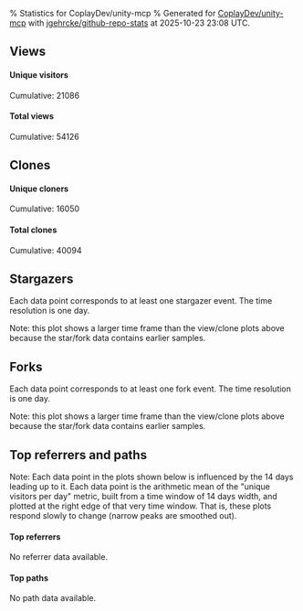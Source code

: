% Statistics for CoplayDev/unity-mcp
% Generated for [CoplayDev/unity-mcp](https://github.com/CoplayDev/unity-mcp) with [jgehrcke/github-repo-stats](https://github.com/jgehrcke/github-repo-stats) at 2025-10-23 23:08 UTC.


## Views

#### Unique visitors
<div id="chart_views_unique" class="full-width-chart"></div>

Cumulative: 21086

#### Total views
<div id="chart_views_total" class="full-width-chart"></div>

Cumulative: 54126

<div class="pagebreak-for-print"> </div>

## Clones

#### Unique cloners
<div id="chart_clones_unique" class="full-width-chart"></div>

Cumulative: 16050

#### Total clones
<div id="chart_clones_total" class="full-width-chart"></div>

Cumulative: 40094



<div class="pagebreak-for-print"> </div>



## Stargazers

Each data point corresponds to at least one stargazer event.
The time resolution is one day.

<div id="chart_stargazers" class="full-width-chart"></div>


Note: this plot shows a larger time frame than the view/clone plots above because the star/fork data contains earlier samples.



## Forks

Each data point corresponds to at least one fork event.
The time resolution is one day.

<div id="chart_forks" class="full-width-chart"></div>


Note: this plot shows a larger time frame than the view/clone plots above because the star/fork data contains earlier samples.



<div class="pagebreak-for-print"> </div>



## Top referrers and paths


Note: Each data point in the plots shown below is influenced by the 14 days
leading up to it. Each data point is the arithmetic mean of the "unique
visitors per day" metric, built from a time window of 14 days width, and
plotted at the right edge of that very time window. That is, these plots
respond slowly to change (narrow peaks are smoothed out).



#### Top referrers

No referrer data available.



#### Top paths

No path data available.

<script type="text/javascript">
    vegaEmbed('#chart_views_unique', {"$schema": "https://vega.github.io/schema/vega-lite/v4.17.0.json", "config": {"arc": {"fill": "#1b1e23"}, "area": {"fill": "#1b1e23"}, "axisBottom": {"domainColor": "#a9b4c4", "gridColor": "#a9b4c4", "labelColor": "#1b1e23", "labelFont": "relative-mono-11-pitch-pro, Menlo, monospace", "tickColor": "#a9b4c4", "titleColor": "#1b1e23", "titleFont": "relative-mono-11-pitch-pro, Menlo, monospace"}, "axisLeft": {"domainColor": "#a9b4c4", "gridColor": "#a9b4c4", "labelColor": "#1b1e23", "labelFont": "relative-mono-11-pitch-pro, Menlo, monospace", "tickColor": "#a9b4c4", "titleColor": "#1b1e23", "titleFont": "relative-mono-11-pitch-pro, Menlo, monospace"}, "axisX": {"grid": false}, "axisY": {"grid": false, "labelBound": true}, "background": "#FFFFFF", "group": {"fill": "#FFFFFF"}, "header": {"fontWeight": 400, "labelFont": "relative-mono-11-pitch-pro, Menlo, monospace", "titleFont": "relative-mono-11-pitch-pro, Menlo, monospace"}, "legend": {"labelFont": "relative-mono-11-pitch-pro, Menlo, monospace", "symbolSize": 200, "symbolType": "circle", "titleFont": "relative-mono-11-pitch-pro, Menlo, monospace"}, "line": {"color": "#1b1e23", "stroke": "#1b1e23"}, "path": {"stroke": "#1b1e23"}, "point": {"color": "#1b1e23", "cursor": "pointer", "filled": true, "size": 20}, "range": {"category": ["#85a2f7", "#ea9755", "#7eb36a", "#f07071", "#bc85d9", "#e587b6", "#a9b4c4", "#d4c05e", "#64b9c4"]}, "style": {"bar": {"fill": "#1b1e23"}, "text": {"font": "relative-mono-11-pitch-pro, Menlo, monospace", "fontWeight": 400}}, "symbol": {"shape": "circle"}, "title": {"anchor": "start", "font": "relative-mono-11-pitch-pro, Menlo, monospace", "fontWeight": 400}, "trail": {"color": "#1b1e23", "stroke": "#1b1e23"}, "view": {"stroke": null}}, "data": {"name": "data-04dc282fdc55a6b24c73db1755440072"}, "datasets": {"data-04dc282fdc55a6b24c73db1755440072": [{"time": "2025-08-31T00:00:00+00:00", "views_total": 111, "views_unique": 51}, {"time": "2025-09-01T00:00:00+00:00", "views_total": 978, "views_unique": 398}, {"time": "2025-09-02T00:00:00+00:00", "views_total": 995, "views_unique": 398}, {"time": "2025-09-03T00:00:00+00:00", "views_total": 1326, "views_unique": 395}, {"time": "2025-09-04T00:00:00+00:00", "views_total": 1059, "views_unique": 377}, {"time": "2025-09-05T00:00:00+00:00", "views_total": 970, "views_unique": 388}, {"time": "2025-09-06T00:00:00+00:00", "views_total": 726, "views_unique": 280}, {"time": "2025-09-07T00:00:00+00:00", "views_total": 748, "views_unique": 268}, {"time": "2025-09-08T00:00:00+00:00", "views_total": 1099, "views_unique": 388}, {"time": "2025-09-09T00:00:00+00:00", "views_total": 1092, "views_unique": 367}, {"time": "2025-09-10T00:00:00+00:00", "views_total": 1028, "views_unique": 377}, {"time": "2025-09-11T00:00:00+00:00", "views_total": 961, "views_unique": 358}, {"time": "2025-09-12T00:00:00+00:00", "views_total": 888, "views_unique": 415}, {"time": "2025-09-13T00:00:00+00:00", "views_total": 679, "views_unique": 267}, {"time": "2025-09-14T00:00:00+00:00", "views_total": 693, "views_unique": 279}, {"time": "2025-09-15T00:00:00+00:00", "views_total": 904, "views_unique": 401}, {"time": "2025-09-16T00:00:00+00:00", "views_total": 1026, "views_unique": 410}, {"time": "2025-09-17T00:00:00+00:00", "views_total": 875, "views_unique": 351}, {"time": "2025-09-18T00:00:00+00:00", "views_total": 845, "views_unique": 386}, {"time": "2025-09-19T00:00:00+00:00", "views_total": 817, "views_unique": 374}, {"time": "2025-09-20T00:00:00+00:00", "views_total": 606, "views_unique": 255}, {"time": "2025-09-21T00:00:00+00:00", "views_total": 620, "views_unique": 238}, {"time": "2025-09-22T00:00:00+00:00", "views_total": 1118, "views_unique": 408}, {"time": "2025-09-23T00:00:00+00:00", "views_total": 1161, "views_unique": 460}, {"time": "2025-09-24T00:00:00+00:00", "views_total": 979, "views_unique": 392}, {"time": "2025-09-25T00:00:00+00:00", "views_total": 1099, "views_unique": 398}, {"time": "2025-09-26T00:00:00+00:00", "views_total": 1168, "views_unique": 400}, {"time": "2025-09-27T00:00:00+00:00", "views_total": 859, "views_unique": 318}, {"time": "2025-09-28T00:00:00+00:00", "views_total": 1090, "views_unique": 391}, {"time": "2025-09-29T00:00:00+00:00", "views_total": 1047, "views_unique": 422}, {"time": "2025-09-30T00:00:00+00:00", "views_total": 1280, "views_unique": 465}, {"time": "2025-10-01T00:00:00+00:00", "views_total": 1121, "views_unique": 392}, {"time": "2025-10-02T00:00:00+00:00", "views_total": 1107, "views_unique": 401}, {"time": "2025-10-03T00:00:00+00:00", "views_total": 1027, "views_unique": 416}, {"time": "2025-10-04T00:00:00+00:00", "views_total": 943, "views_unique": 352}, {"time": "2025-10-05T00:00:00+00:00", "views_total": 699, "views_unique": 319}, {"time": "2025-10-06T00:00:00+00:00", "views_total": 1019, "views_unique": 425}, {"time": "2025-10-07T00:00:00+00:00", "views_total": 913, "views_unique": 406}, {"time": "2025-10-08T00:00:00+00:00", "views_total": 905, "views_unique": 375}, {"time": "2025-10-09T00:00:00+00:00", "views_total": 1100, "views_unique": 481}, {"time": "2025-10-10T00:00:00+00:00", "views_total": 1181, "views_unique": 452}, {"time": "2025-10-11T00:00:00+00:00", "views_total": 950, "views_unique": 318}, {"time": "2025-10-12T00:00:00+00:00", "views_total": 863, "views_unique": 317}, {"time": "2025-10-13T00:00:00+00:00", "views_total": 1223, "views_unique": 486}, {"time": "2025-10-14T00:00:00+00:00", "views_total": 1336, "views_unique": 541}, {"time": "2025-10-15T00:00:00+00:00", "views_total": 1504, "views_unique": 579}, {"time": "2025-10-16T00:00:00+00:00", "views_total": 1255, "views_unique": 517}, {"time": "2025-10-17T00:00:00+00:00", "views_total": 1207, "views_unique": 475}, {"time": "2025-10-18T00:00:00+00:00", "views_total": 800, "views_unique": 358}, {"time": "2025-10-19T00:00:00+00:00", "views_total": 888, "views_unique": 416}, {"time": "2025-10-20T00:00:00+00:00", "views_total": 1309, "views_unique": 510}, {"time": "2025-10-21T00:00:00+00:00", "views_total": 1437, "views_unique": 504}, {"time": "2025-10-22T00:00:00+00:00", "views_total": 1258, "views_unique": 483}, {"time": "2025-10-23T00:00:00+00:00", "views_total": 1234, "views_unique": 488}]}, "encoding": {"tooltip": [{"field": "views_unique", "format": ".1f", "title": "views (u)", "type": "quantitative"}, {"field": "time", "format": "%B %e, %Y", "title": "date", "type": "temporal"}], "x": {"axis": {"labelAngle": 25}, "field": "time", "scale": {"domain": ["2025-08-31", "2025-10-23"]}, "timeUnit": "yearmonthdate", "title": "date", "type": "temporal"}, "y": {"axis": {"values": [1, 10, 50, 100, 500, 1000, 5000, 10000]}, "field": "views_unique", "scale": {"domain": [0, 636.9000000000001], "type": "symlog", "zero": true}, "title": "unique views per day", "type": "quantitative"}}, "height": 200, "mark": {"point": true, "type": "line"}, "padding": 10, "width": "container"}, {"actions": false, "renderer": "svg"}).catch(console.error);
vegaEmbed('#chart_views_total', {"$schema": "https://vega.github.io/schema/vega-lite/v4.17.0.json", "config": {"arc": {"fill": "#1b1e23"}, "area": {"fill": "#1b1e23"}, "axisBottom": {"domainColor": "#a9b4c4", "gridColor": "#a9b4c4", "labelColor": "#1b1e23", "labelFont": "relative-mono-11-pitch-pro, Menlo, monospace", "tickColor": "#a9b4c4", "titleColor": "#1b1e23", "titleFont": "relative-mono-11-pitch-pro, Menlo, monospace"}, "axisLeft": {"domainColor": "#a9b4c4", "gridColor": "#a9b4c4", "labelColor": "#1b1e23", "labelFont": "relative-mono-11-pitch-pro, Menlo, monospace", "tickColor": "#a9b4c4", "titleColor": "#1b1e23", "titleFont": "relative-mono-11-pitch-pro, Menlo, monospace"}, "axisX": {"grid": false}, "axisY": {"grid": false, "labelBound": true}, "background": "#FFFFFF", "group": {"fill": "#FFFFFF"}, "header": {"fontWeight": 400, "labelFont": "relative-mono-11-pitch-pro, Menlo, monospace", "titleFont": "relative-mono-11-pitch-pro, Menlo, monospace"}, "legend": {"labelFont": "relative-mono-11-pitch-pro, Menlo, monospace", "symbolSize": 200, "symbolType": "circle", "titleFont": "relative-mono-11-pitch-pro, Menlo, monospace"}, "line": {"color": "#1b1e23", "stroke": "#1b1e23"}, "path": {"stroke": "#1b1e23"}, "point": {"color": "#1b1e23", "cursor": "pointer", "filled": true, "size": 20}, "range": {"category": ["#85a2f7", "#ea9755", "#7eb36a", "#f07071", "#bc85d9", "#e587b6", "#a9b4c4", "#d4c05e", "#64b9c4"]}, "style": {"bar": {"fill": "#1b1e23"}, "text": {"font": "relative-mono-11-pitch-pro, Menlo, monospace", "fontWeight": 400}}, "symbol": {"shape": "circle"}, "title": {"anchor": "start", "font": "relative-mono-11-pitch-pro, Menlo, monospace", "fontWeight": 400}, "trail": {"color": "#1b1e23", "stroke": "#1b1e23"}, "view": {"stroke": null}}, "data": {"name": "data-04dc282fdc55a6b24c73db1755440072"}, "datasets": {"data-04dc282fdc55a6b24c73db1755440072": [{"time": "2025-08-31T00:00:00+00:00", "views_total": 111, "views_unique": 51}, {"time": "2025-09-01T00:00:00+00:00", "views_total": 978, "views_unique": 398}, {"time": "2025-09-02T00:00:00+00:00", "views_total": 995, "views_unique": 398}, {"time": "2025-09-03T00:00:00+00:00", "views_total": 1326, "views_unique": 395}, {"time": "2025-09-04T00:00:00+00:00", "views_total": 1059, "views_unique": 377}, {"time": "2025-09-05T00:00:00+00:00", "views_total": 970, "views_unique": 388}, {"time": "2025-09-06T00:00:00+00:00", "views_total": 726, "views_unique": 280}, {"time": "2025-09-07T00:00:00+00:00", "views_total": 748, "views_unique": 268}, {"time": "2025-09-08T00:00:00+00:00", "views_total": 1099, "views_unique": 388}, {"time": "2025-09-09T00:00:00+00:00", "views_total": 1092, "views_unique": 367}, {"time": "2025-09-10T00:00:00+00:00", "views_total": 1028, "views_unique": 377}, {"time": "2025-09-11T00:00:00+00:00", "views_total": 961, "views_unique": 358}, {"time": "2025-09-12T00:00:00+00:00", "views_total": 888, "views_unique": 415}, {"time": "2025-09-13T00:00:00+00:00", "views_total": 679, "views_unique": 267}, {"time": "2025-09-14T00:00:00+00:00", "views_total": 693, "views_unique": 279}, {"time": "2025-09-15T00:00:00+00:00", "views_total": 904, "views_unique": 401}, {"time": "2025-09-16T00:00:00+00:00", "views_total": 1026, "views_unique": 410}, {"time": "2025-09-17T00:00:00+00:00", "views_total": 875, "views_unique": 351}, {"time": "2025-09-18T00:00:00+00:00", "views_total": 845, "views_unique": 386}, {"time": "2025-09-19T00:00:00+00:00", "views_total": 817, "views_unique": 374}, {"time": "2025-09-20T00:00:00+00:00", "views_total": 606, "views_unique": 255}, {"time": "2025-09-21T00:00:00+00:00", "views_total": 620, "views_unique": 238}, {"time": "2025-09-22T00:00:00+00:00", "views_total": 1118, "views_unique": 408}, {"time": "2025-09-23T00:00:00+00:00", "views_total": 1161, "views_unique": 460}, {"time": "2025-09-24T00:00:00+00:00", "views_total": 979, "views_unique": 392}, {"time": "2025-09-25T00:00:00+00:00", "views_total": 1099, "views_unique": 398}, {"time": "2025-09-26T00:00:00+00:00", "views_total": 1168, "views_unique": 400}, {"time": "2025-09-27T00:00:00+00:00", "views_total": 859, "views_unique": 318}, {"time": "2025-09-28T00:00:00+00:00", "views_total": 1090, "views_unique": 391}, {"time": "2025-09-29T00:00:00+00:00", "views_total": 1047, "views_unique": 422}, {"time": "2025-09-30T00:00:00+00:00", "views_total": 1280, "views_unique": 465}, {"time": "2025-10-01T00:00:00+00:00", "views_total": 1121, "views_unique": 392}, {"time": "2025-10-02T00:00:00+00:00", "views_total": 1107, "views_unique": 401}, {"time": "2025-10-03T00:00:00+00:00", "views_total": 1027, "views_unique": 416}, {"time": "2025-10-04T00:00:00+00:00", "views_total": 943, "views_unique": 352}, {"time": "2025-10-05T00:00:00+00:00", "views_total": 699, "views_unique": 319}, {"time": "2025-10-06T00:00:00+00:00", "views_total": 1019, "views_unique": 425}, {"time": "2025-10-07T00:00:00+00:00", "views_total": 913, "views_unique": 406}, {"time": "2025-10-08T00:00:00+00:00", "views_total": 905, "views_unique": 375}, {"time": "2025-10-09T00:00:00+00:00", "views_total": 1100, "views_unique": 481}, {"time": "2025-10-10T00:00:00+00:00", "views_total": 1181, "views_unique": 452}, {"time": "2025-10-11T00:00:00+00:00", "views_total": 950, "views_unique": 318}, {"time": "2025-10-12T00:00:00+00:00", "views_total": 863, "views_unique": 317}, {"time": "2025-10-13T00:00:00+00:00", "views_total": 1223, "views_unique": 486}, {"time": "2025-10-14T00:00:00+00:00", "views_total": 1336, "views_unique": 541}, {"time": "2025-10-15T00:00:00+00:00", "views_total": 1504, "views_unique": 579}, {"time": "2025-10-16T00:00:00+00:00", "views_total": 1255, "views_unique": 517}, {"time": "2025-10-17T00:00:00+00:00", "views_total": 1207, "views_unique": 475}, {"time": "2025-10-18T00:00:00+00:00", "views_total": 800, "views_unique": 358}, {"time": "2025-10-19T00:00:00+00:00", "views_total": 888, "views_unique": 416}, {"time": "2025-10-20T00:00:00+00:00", "views_total": 1309, "views_unique": 510}, {"time": "2025-10-21T00:00:00+00:00", "views_total": 1437, "views_unique": 504}, {"time": "2025-10-22T00:00:00+00:00", "views_total": 1258, "views_unique": 483}, {"time": "2025-10-23T00:00:00+00:00", "views_total": 1234, "views_unique": 488}]}, "encoding": {"tooltip": [{"field": "views_total", "format": ".1f", "title": "views (t)", "type": "quantitative"}, {"field": "time", "format": "%B %e, %Y", "title": "date", "type": "temporal"}], "x": {"axis": {"labelAngle": 25}, "field": "time", "scale": {"domain": ["2025-08-31", "2025-10-23"]}, "timeUnit": "yearmonthdate", "title": "date", "type": "temporal"}, "y": {"axis": {"values": [1, 10, 50, 100, 500, 1000, 5000, 10000]}, "field": "views_total", "scale": {"domain": [0, 1654.4], "type": "symlog", "zero": true}, "title": "total views per day", "type": "quantitative"}}, "height": 200, "mark": {"point": true, "type": "line"}, "padding": 10, "width": "container"}, {"actions": false, "renderer": "svg"}).catch(console.error);
vegaEmbed('#chart_clones_unique', {"$schema": "https://vega.github.io/schema/vega-lite/v4.17.0.json", "config": {"arc": {"fill": "#1b1e23"}, "area": {"fill": "#1b1e23"}, "axisBottom": {"domainColor": "#a9b4c4", "gridColor": "#a9b4c4", "labelColor": "#1b1e23", "labelFont": "relative-mono-11-pitch-pro, Menlo, monospace", "tickColor": "#a9b4c4", "titleColor": "#1b1e23", "titleFont": "relative-mono-11-pitch-pro, Menlo, monospace"}, "axisLeft": {"domainColor": "#a9b4c4", "gridColor": "#a9b4c4", "labelColor": "#1b1e23", "labelFont": "relative-mono-11-pitch-pro, Menlo, monospace", "tickColor": "#a9b4c4", "titleColor": "#1b1e23", "titleFont": "relative-mono-11-pitch-pro, Menlo, monospace"}, "axisX": {"grid": false}, "axisY": {"grid": false, "labelBound": true}, "background": "#FFFFFF", "group": {"fill": "#FFFFFF"}, "header": {"fontWeight": 400, "labelFont": "relative-mono-11-pitch-pro, Menlo, monospace", "titleFont": "relative-mono-11-pitch-pro, Menlo, monospace"}, "legend": {"labelFont": "relative-mono-11-pitch-pro, Menlo, monospace", "symbolSize": 200, "symbolType": "circle", "titleFont": "relative-mono-11-pitch-pro, Menlo, monospace"}, "line": {"color": "#1b1e23", "stroke": "#1b1e23"}, "path": {"stroke": "#1b1e23"}, "point": {"color": "#1b1e23", "cursor": "pointer", "filled": true, "size": 20}, "range": {"category": ["#85a2f7", "#ea9755", "#7eb36a", "#f07071", "#bc85d9", "#e587b6", "#a9b4c4", "#d4c05e", "#64b9c4"]}, "style": {"bar": {"fill": "#1b1e23"}, "text": {"font": "relative-mono-11-pitch-pro, Menlo, monospace", "fontWeight": 400}}, "symbol": {"shape": "circle"}, "title": {"anchor": "start", "font": "relative-mono-11-pitch-pro, Menlo, monospace", "fontWeight": 400}, "trail": {"color": "#1b1e23", "stroke": "#1b1e23"}, "view": {"stroke": null}}, "data": {"name": "data-eb9cf8ed6056fc8547644f02ecabece3"}, "datasets": {"data-eb9cf8ed6056fc8547644f02ecabece3": [{"clones_total": 80, "clones_unique": 38, "time": "2025-08-31T00:00:00+00:00"}, {"clones_total": 706, "clones_unique": 287, "time": "2025-09-01T00:00:00+00:00"}, {"clones_total": 861, "clones_unique": 317, "time": "2025-09-02T00:00:00+00:00"}, {"clones_total": 794, "clones_unique": 320, "time": "2025-09-03T00:00:00+00:00"}, {"clones_total": 759, "clones_unique": 290, "time": "2025-09-04T00:00:00+00:00"}, {"clones_total": 770, "clones_unique": 304, "time": "2025-09-05T00:00:00+00:00"}, {"clones_total": 396, "clones_unique": 198, "time": "2025-09-06T00:00:00+00:00"}, {"clones_total": 425, "clones_unique": 203, "time": "2025-09-07T00:00:00+00:00"}, {"clones_total": 765, "clones_unique": 306, "time": "2025-09-08T00:00:00+00:00"}, {"clones_total": 906, "clones_unique": 292, "time": "2025-09-09T00:00:00+00:00"}, {"clones_total": 810, "clones_unique": 303, "time": "2025-09-10T00:00:00+00:00"}, {"clones_total": 669, "clones_unique": 323, "time": "2025-09-11T00:00:00+00:00"}, {"clones_total": 735, "clones_unique": 323, "time": "2025-09-12T00:00:00+00:00"}, {"clones_total": 363, "clones_unique": 162, "time": "2025-09-13T00:00:00+00:00"}, {"clones_total": 451, "clones_unique": 238, "time": "2025-09-14T00:00:00+00:00"}, {"clones_total": 576, "clones_unique": 287, "time": "2025-09-15T00:00:00+00:00"}, {"clones_total": 700, "clones_unique": 306, "time": "2025-09-16T00:00:00+00:00"}, {"clones_total": 708, "clones_unique": 284, "time": "2025-09-17T00:00:00+00:00"}, {"clones_total": 626, "clones_unique": 271, "time": "2025-09-18T00:00:00+00:00"}, {"clones_total": 601, "clones_unique": 250, "time": "2025-09-19T00:00:00+00:00"}, {"clones_total": 379, "clones_unique": 182, "time": "2025-09-20T00:00:00+00:00"}, {"clones_total": 518, "clones_unique": 189, "time": "2025-09-21T00:00:00+00:00"}, {"clones_total": 706, "clones_unique": 325, "time": "2025-09-22T00:00:00+00:00"}, {"clones_total": 812, "clones_unique": 336, "time": "2025-09-23T00:00:00+00:00"}, {"clones_total": 719, "clones_unique": 316, "time": "2025-09-24T00:00:00+00:00"}, {"clones_total": 718, "clones_unique": 260, "time": "2025-09-25T00:00:00+00:00"}, {"clones_total": 844, "clones_unique": 284, "time": "2025-09-26T00:00:00+00:00"}, {"clones_total": 738, "clones_unique": 247, "time": "2025-09-27T00:00:00+00:00"}, {"clones_total": 502, "clones_unique": 250, "time": "2025-09-28T00:00:00+00:00"}, {"clones_total": 697, "clones_unique": 306, "time": "2025-09-29T00:00:00+00:00"}, {"clones_total": 910, "clones_unique": 367, "time": "2025-09-30T00:00:00+00:00"}, {"clones_total": 669, "clones_unique": 305, "time": "2025-10-01T00:00:00+00:00"}, {"clones_total": 733, "clones_unique": 278, "time": "2025-10-02T00:00:00+00:00"}, {"clones_total": 968, "clones_unique": 290, "time": "2025-10-03T00:00:00+00:00"}, {"clones_total": 628, "clones_unique": 264, "time": "2025-10-04T00:00:00+00:00"}, {"clones_total": 470, "clones_unique": 245, "time": "2025-10-05T00:00:00+00:00"}, {"clones_total": 847, "clones_unique": 337, "time": "2025-10-06T00:00:00+00:00"}, {"clones_total": 830, "clones_unique": 329, "time": "2025-10-07T00:00:00+00:00"}, {"clones_total": 871, "clones_unique": 340, "time": "2025-10-08T00:00:00+00:00"}, {"clones_total": 876, "clones_unique": 331, "time": "2025-10-09T00:00:00+00:00"}, {"clones_total": 936, "clones_unique": 327, "time": "2025-10-10T00:00:00+00:00"}, {"clones_total": 746, "clones_unique": 274, "time": "2025-10-11T00:00:00+00:00"}, {"clones_total": 615, "clones_unique": 281, "time": "2025-10-12T00:00:00+00:00"}, {"clones_total": 1019, "clones_unique": 401, "time": "2025-10-13T00:00:00+00:00"}, {"clones_total": 897, "clones_unique": 403, "time": "2025-10-14T00:00:00+00:00"}, {"clones_total": 919, "clones_unique": 376, "time": "2025-10-15T00:00:00+00:00"}, {"clones_total": 937, "clones_unique": 403, "time": "2025-10-16T00:00:00+00:00"}, {"clones_total": 996, "clones_unique": 388, "time": "2025-10-17T00:00:00+00:00"}, {"clones_total": 759, "clones_unique": 258, "time": "2025-10-18T00:00:00+00:00"}, {"clones_total": 675, "clones_unique": 308, "time": "2025-10-19T00:00:00+00:00"}, {"clones_total": 824, "clones_unique": 377, "time": "2025-10-20T00:00:00+00:00"}, {"clones_total": 1116, "clones_unique": 409, "time": "2025-10-21T00:00:00+00:00"}, {"clones_total": 883, "clones_unique": 385, "time": "2025-10-22T00:00:00+00:00"}, {"clones_total": 1636, "clones_unique": 377, "time": "2025-10-23T00:00:00+00:00"}]}, "encoding": {"tooltip": [{"field": "clones_unique", "format": ".1f", "title": "clones (u)", "type": "quantitative"}, {"field": "time", "format": "%B %e, %Y", "title": "date", "type": "temporal"}], "x": {"axis": {"labelAngle": 25}, "field": "time", "scale": {"domain": ["2025-08-31", "2025-10-23"]}, "timeUnit": "yearmonthdate", "title": "date", "type": "temporal"}, "y": {"axis": {"values": [1, 10, 50, 100, 500, 1000, 5000, 10000]}, "field": "clones_unique", "scale": {"domain": [0, 449.90000000000003], "type": "symlog", "zero": true}, "title": "unique clones per day", "type": "quantitative"}}, "height": 200, "mark": {"point": true, "type": "line"}, "padding": 10, "width": "container"}, {"actions": false, "renderer": "svg"}).catch(console.error);
vegaEmbed('#chart_clones_total', {"$schema": "https://vega.github.io/schema/vega-lite/v4.17.0.json", "config": {"arc": {"fill": "#1b1e23"}, "area": {"fill": "#1b1e23"}, "axisBottom": {"domainColor": "#a9b4c4", "gridColor": "#a9b4c4", "labelColor": "#1b1e23", "labelFont": "relative-mono-11-pitch-pro, Menlo, monospace", "tickColor": "#a9b4c4", "titleColor": "#1b1e23", "titleFont": "relative-mono-11-pitch-pro, Menlo, monospace"}, "axisLeft": {"domainColor": "#a9b4c4", "gridColor": "#a9b4c4", "labelColor": "#1b1e23", "labelFont": "relative-mono-11-pitch-pro, Menlo, monospace", "tickColor": "#a9b4c4", "titleColor": "#1b1e23", "titleFont": "relative-mono-11-pitch-pro, Menlo, monospace"}, "axisX": {"grid": false}, "axisY": {"grid": false, "labelBound": true}, "background": "#FFFFFF", "group": {"fill": "#FFFFFF"}, "header": {"fontWeight": 400, "labelFont": "relative-mono-11-pitch-pro, Menlo, monospace", "titleFont": "relative-mono-11-pitch-pro, Menlo, monospace"}, "legend": {"labelFont": "relative-mono-11-pitch-pro, Menlo, monospace", "symbolSize": 200, "symbolType": "circle", "titleFont": "relative-mono-11-pitch-pro, Menlo, monospace"}, "line": {"color": "#1b1e23", "stroke": "#1b1e23"}, "path": {"stroke": "#1b1e23"}, "point": {"color": "#1b1e23", "cursor": "pointer", "filled": true, "size": 20}, "range": {"category": ["#85a2f7", "#ea9755", "#7eb36a", "#f07071", "#bc85d9", "#e587b6", "#a9b4c4", "#d4c05e", "#64b9c4"]}, "style": {"bar": {"fill": "#1b1e23"}, "text": {"font": "relative-mono-11-pitch-pro, Menlo, monospace", "fontWeight": 400}}, "symbol": {"shape": "circle"}, "title": {"anchor": "start", "font": "relative-mono-11-pitch-pro, Menlo, monospace", "fontWeight": 400}, "trail": {"color": "#1b1e23", "stroke": "#1b1e23"}, "view": {"stroke": null}}, "data": {"name": "data-eb9cf8ed6056fc8547644f02ecabece3"}, "datasets": {"data-eb9cf8ed6056fc8547644f02ecabece3": [{"clones_total": 80, "clones_unique": 38, "time": "2025-08-31T00:00:00+00:00"}, {"clones_total": 706, "clones_unique": 287, "time": "2025-09-01T00:00:00+00:00"}, {"clones_total": 861, "clones_unique": 317, "time": "2025-09-02T00:00:00+00:00"}, {"clones_total": 794, "clones_unique": 320, "time": "2025-09-03T00:00:00+00:00"}, {"clones_total": 759, "clones_unique": 290, "time": "2025-09-04T00:00:00+00:00"}, {"clones_total": 770, "clones_unique": 304, "time": "2025-09-05T00:00:00+00:00"}, {"clones_total": 396, "clones_unique": 198, "time": "2025-09-06T00:00:00+00:00"}, {"clones_total": 425, "clones_unique": 203, "time": "2025-09-07T00:00:00+00:00"}, {"clones_total": 765, "clones_unique": 306, "time": "2025-09-08T00:00:00+00:00"}, {"clones_total": 906, "clones_unique": 292, "time": "2025-09-09T00:00:00+00:00"}, {"clones_total": 810, "clones_unique": 303, "time": "2025-09-10T00:00:00+00:00"}, {"clones_total": 669, "clones_unique": 323, "time": "2025-09-11T00:00:00+00:00"}, {"clones_total": 735, "clones_unique": 323, "time": "2025-09-12T00:00:00+00:00"}, {"clones_total": 363, "clones_unique": 162, "time": "2025-09-13T00:00:00+00:00"}, {"clones_total": 451, "clones_unique": 238, "time": "2025-09-14T00:00:00+00:00"}, {"clones_total": 576, "clones_unique": 287, "time": "2025-09-15T00:00:00+00:00"}, {"clones_total": 700, "clones_unique": 306, "time": "2025-09-16T00:00:00+00:00"}, {"clones_total": 708, "clones_unique": 284, "time": "2025-09-17T00:00:00+00:00"}, {"clones_total": 626, "clones_unique": 271, "time": "2025-09-18T00:00:00+00:00"}, {"clones_total": 601, "clones_unique": 250, "time": "2025-09-19T00:00:00+00:00"}, {"clones_total": 379, "clones_unique": 182, "time": "2025-09-20T00:00:00+00:00"}, {"clones_total": 518, "clones_unique": 189, "time": "2025-09-21T00:00:00+00:00"}, {"clones_total": 706, "clones_unique": 325, "time": "2025-09-22T00:00:00+00:00"}, {"clones_total": 812, "clones_unique": 336, "time": "2025-09-23T00:00:00+00:00"}, {"clones_total": 719, "clones_unique": 316, "time": "2025-09-24T00:00:00+00:00"}, {"clones_total": 718, "clones_unique": 260, "time": "2025-09-25T00:00:00+00:00"}, {"clones_total": 844, "clones_unique": 284, "time": "2025-09-26T00:00:00+00:00"}, {"clones_total": 738, "clones_unique": 247, "time": "2025-09-27T00:00:00+00:00"}, {"clones_total": 502, "clones_unique": 250, "time": "2025-09-28T00:00:00+00:00"}, {"clones_total": 697, "clones_unique": 306, "time": "2025-09-29T00:00:00+00:00"}, {"clones_total": 910, "clones_unique": 367, "time": "2025-09-30T00:00:00+00:00"}, {"clones_total": 669, "clones_unique": 305, "time": "2025-10-01T00:00:00+00:00"}, {"clones_total": 733, "clones_unique": 278, "time": "2025-10-02T00:00:00+00:00"}, {"clones_total": 968, "clones_unique": 290, "time": "2025-10-03T00:00:00+00:00"}, {"clones_total": 628, "clones_unique": 264, "time": "2025-10-04T00:00:00+00:00"}, {"clones_total": 470, "clones_unique": 245, "time": "2025-10-05T00:00:00+00:00"}, {"clones_total": 847, "clones_unique": 337, "time": "2025-10-06T00:00:00+00:00"}, {"clones_total": 830, "clones_unique": 329, "time": "2025-10-07T00:00:00+00:00"}, {"clones_total": 871, "clones_unique": 340, "time": "2025-10-08T00:00:00+00:00"}, {"clones_total": 876, "clones_unique": 331, "time": "2025-10-09T00:00:00+00:00"}, {"clones_total": 936, "clones_unique": 327, "time": "2025-10-10T00:00:00+00:00"}, {"clones_total": 746, "clones_unique": 274, "time": "2025-10-11T00:00:00+00:00"}, {"clones_total": 615, "clones_unique": 281, "time": "2025-10-12T00:00:00+00:00"}, {"clones_total": 1019, "clones_unique": 401, "time": "2025-10-13T00:00:00+00:00"}, {"clones_total": 897, "clones_unique": 403, "time": "2025-10-14T00:00:00+00:00"}, {"clones_total": 919, "clones_unique": 376, "time": "2025-10-15T00:00:00+00:00"}, {"clones_total": 937, "clones_unique": 403, "time": "2025-10-16T00:00:00+00:00"}, {"clones_total": 996, "clones_unique": 388, "time": "2025-10-17T00:00:00+00:00"}, {"clones_total": 759, "clones_unique": 258, "time": "2025-10-18T00:00:00+00:00"}, {"clones_total": 675, "clones_unique": 308, "time": "2025-10-19T00:00:00+00:00"}, {"clones_total": 824, "clones_unique": 377, "time": "2025-10-20T00:00:00+00:00"}, {"clones_total": 1116, "clones_unique": 409, "time": "2025-10-21T00:00:00+00:00"}, {"clones_total": 883, "clones_unique": 385, "time": "2025-10-22T00:00:00+00:00"}, {"clones_total": 1636, "clones_unique": 377, "time": "2025-10-23T00:00:00+00:00"}]}, "encoding": {"tooltip": [{"field": "clones_total", "format": ".1f", "title": "clones (t)", "type": "quantitative"}, {"field": "time", "format": "%B %e, %Y", "title": "date", "type": "temporal"}], "x": {"axis": {"labelAngle": 25}, "field": "time", "scale": {"domain": ["2025-08-31", "2025-10-23"]}, "timeUnit": "yearmonthdate", "title": "date", "type": "temporal"}, "y": {"axis": {"values": [1, 10, 50, 100, 500, 1000, 5000, 10000]}, "field": "clones_total", "scale": {"domain": [0, 1799.6000000000001], "type": "symlog", "zero": true}, "title": "total clones per day", "type": "quantitative"}}, "height": 200, "mark": {"point": true, "type": "line"}, "padding": 10, "width": "container"}, {"actions": false, "renderer": "svg"}).catch(console.error);
vegaEmbed('#chart_stargazers', {"$schema": "https://vega.github.io/schema/vega-lite/v4.17.0.json", "config": {"arc": {"fill": "#1b1e23"}, "area": {"fill": "#1b1e23"}, "axisBottom": {"domainColor": "#a9b4c4", "gridColor": "#a9b4c4", "labelColor": "#1b1e23", "labelFont": "relative-mono-11-pitch-pro, Menlo, monospace", "tickColor": "#a9b4c4", "titleColor": "#1b1e23", "titleFont": "relative-mono-11-pitch-pro, Menlo, monospace"}, "axisLeft": {"domainColor": "#a9b4c4", "gridColor": "#a9b4c4", "labelColor": "#1b1e23", "labelFont": "relative-mono-11-pitch-pro, Menlo, monospace", "tickColor": "#a9b4c4", "titleColor": "#1b1e23", "titleFont": "relative-mono-11-pitch-pro, Menlo, monospace"}, "axisX": {"grid": false}, "axisY": {"grid": false}, "background": "#FFFFFF", "group": {"fill": "#FFFFFF"}, "header": {"fontWeight": 400, "labelFont": "relative-mono-11-pitch-pro, Menlo, monospace", "titleFont": "relative-mono-11-pitch-pro, Menlo, monospace"}, "legend": {"labelFont": "relative-mono-11-pitch-pro, Menlo, monospace", "symbolSize": 200, "symbolType": "circle", "titleFont": "relative-mono-11-pitch-pro, Menlo, monospace"}, "line": {"color": "#1b1e23", "stroke": "#1b1e23"}, "path": {"stroke": "#1b1e23"}, "point": {"color": "#1b1e23", "cursor": "pointer", "filled": true, "size": 50}, "range": {"category": ["#85a2f7", "#ea9755", "#7eb36a", "#f07071", "#bc85d9", "#e587b6", "#a9b4c4", "#d4c05e", "#64b9c4"]}, "style": {"bar": {"fill": "#1b1e23"}, "text": {"font": "relative-mono-11-pitch-pro, Menlo, monospace", "fontWeight": 400}}, "symbol": {"shape": "circle"}, "title": {"anchor": "start", "font": "relative-mono-11-pitch-pro, Menlo, monospace", "fontWeight": 400}, "trail": {"color": "#1b1e23", "stroke": "#1b1e23"}, "view": {"stroke": null}}, "data": {"name": "data-e0f5269d756a6b51e605ae239c4cc4df"}, "datasets": {"data-e0f5269d756a6b51e605ae239c4cc4df": [{"stars_cumulative": 469, "time": "2025-03-18T00:00:00+00:00"}, {"stars_cumulative": 726, "time": "2025-03-20T04:00:00+00:00"}, {"stars_cumulative": 847, "time": "2025-03-22T08:00:00+00:00"}, {"stars_cumulative": 979, "time": "2025-03-24T12:00:00+00:00"}, {"stars_cumulative": 1060, "time": "2025-03-26T16:00:00+00:00"}, {"stars_cumulative": 1110, "time": "2025-03-28T20:00:00+00:00"}, {"stars_cumulative": 1177, "time": "2025-03-31T00:00:00+00:00"}, {"stars_cumulative": 1248, "time": "2025-04-02T04:00:00+00:00"}, {"stars_cumulative": 1299, "time": "2025-04-04T08:00:00+00:00"}, {"stars_cumulative": 1367, "time": "2025-04-06T12:00:00+00:00"}, {"stars_cumulative": 1436, "time": "2025-04-08T16:00:00+00:00"}, {"stars_cumulative": 1486, "time": "2025-04-10T20:00:00+00:00"}, {"stars_cumulative": 1523, "time": "2025-04-13T00:00:00+00:00"}, {"stars_cumulative": 1577, "time": "2025-04-15T04:00:00+00:00"}, {"stars_cumulative": 1628, "time": "2025-04-17T08:00:00+00:00"}, {"stars_cumulative": 1671, "time": "2025-04-19T12:00:00+00:00"}, {"stars_cumulative": 1707, "time": "2025-04-21T16:00:00+00:00"}, {"stars_cumulative": 1758, "time": "2025-04-23T20:00:00+00:00"}, {"stars_cumulative": 1785, "time": "2025-04-26T00:00:00+00:00"}, {"stars_cumulative": 1808, "time": "2025-04-28T04:00:00+00:00"}, {"stars_cumulative": 1829, "time": "2025-04-30T08:00:00+00:00"}, {"stars_cumulative": 1842, "time": "2025-05-02T12:00:00+00:00"}, {"stars_cumulative": 1868, "time": "2025-05-04T16:00:00+00:00"}, {"stars_cumulative": 1895, "time": "2025-05-06T20:00:00+00:00"}, {"stars_cumulative": 1906, "time": "2025-05-09T00:00:00+00:00"}, {"stars_cumulative": 1925, "time": "2025-05-11T04:00:00+00:00"}, {"stars_cumulative": 1949, "time": "2025-05-13T08:00:00+00:00"}, {"stars_cumulative": 1962, "time": "2025-05-15T12:00:00+00:00"}, {"stars_cumulative": 1977, "time": "2025-05-17T16:00:00+00:00"}, {"stars_cumulative": 1987, "time": "2025-05-19T20:00:00+00:00"}, {"stars_cumulative": 2009, "time": "2025-05-22T00:00:00+00:00"}, {"stars_cumulative": 2020, "time": "2025-05-24T04:00:00+00:00"}, {"stars_cumulative": 2041, "time": "2025-05-26T08:00:00+00:00"}, {"stars_cumulative": 2059, "time": "2025-05-28T12:00:00+00:00"}, {"stars_cumulative": 2073, "time": "2025-05-30T16:00:00+00:00"}, {"stars_cumulative": 2100, "time": "2025-06-01T20:00:00+00:00"}, {"stars_cumulative": 2115, "time": "2025-06-04T00:00:00+00:00"}, {"stars_cumulative": 2132, "time": "2025-06-06T04:00:00+00:00"}, {"stars_cumulative": 2152, "time": "2025-06-08T08:00:00+00:00"}, {"stars_cumulative": 2177, "time": "2025-06-10T12:00:00+00:00"}, {"stars_cumulative": 2188, "time": "2025-06-12T16:00:00+00:00"}, {"stars_cumulative": 2208, "time": "2025-06-14T20:00:00+00:00"}, {"stars_cumulative": 2233, "time": "2025-06-17T00:00:00+00:00"}, {"stars_cumulative": 2249, "time": "2025-06-19T04:00:00+00:00"}, {"stars_cumulative": 2267, "time": "2025-06-21T08:00:00+00:00"}, {"stars_cumulative": 2281, "time": "2025-06-23T12:00:00+00:00"}, {"stars_cumulative": 2299, "time": "2025-06-25T16:00:00+00:00"}, {"stars_cumulative": 2314, "time": "2025-06-27T20:00:00+00:00"}, {"stars_cumulative": 2329, "time": "2025-06-30T00:00:00+00:00"}, {"stars_cumulative": 2349, "time": "2025-07-02T04:00:00+00:00"}, {"stars_cumulative": 2367, "time": "2025-07-04T08:00:00+00:00"}, {"stars_cumulative": 2384, "time": "2025-07-06T12:00:00+00:00"}, {"stars_cumulative": 2412, "time": "2025-07-08T16:00:00+00:00"}, {"stars_cumulative": 2428, "time": "2025-07-10T20:00:00+00:00"}, {"stars_cumulative": 2455, "time": "2025-07-13T00:00:00+00:00"}, {"stars_cumulative": 2479, "time": "2025-07-15T04:00:00+00:00"}, {"stars_cumulative": 2505, "time": "2025-07-17T08:00:00+00:00"}, {"stars_cumulative": 2528, "time": "2025-07-19T12:00:00+00:00"}, {"stars_cumulative": 2541, "time": "2025-07-21T16:00:00+00:00"}, {"stars_cumulative": 2556, "time": "2025-07-23T20:00:00+00:00"}, {"stars_cumulative": 2583, "time": "2025-07-26T00:00:00+00:00"}, {"stars_cumulative": 2609, "time": "2025-07-28T04:00:00+00:00"}, {"stars_cumulative": 2640, "time": "2025-07-30T08:00:00+00:00"}, {"stars_cumulative": 2663, "time": "2025-08-01T12:00:00+00:00"}, {"stars_cumulative": 2689, "time": "2025-08-03T16:00:00+00:00"}, {"stars_cumulative": 2709, "time": "2025-08-05T20:00:00+00:00"}, {"stars_cumulative": 2729, "time": "2025-08-08T00:00:00+00:00"}, {"stars_cumulative": 2754, "time": "2025-08-10T04:00:00+00:00"}, {"stars_cumulative": 2791, "time": "2025-08-12T08:00:00+00:00"}, {"stars_cumulative": 2829, "time": "2025-08-14T12:00:00+00:00"}, {"stars_cumulative": 2868, "time": "2025-08-16T16:00:00+00:00"}, {"stars_cumulative": 2900, "time": "2025-08-18T20:00:00+00:00"}, {"stars_cumulative": 2925, "time": "2025-08-21T00:00:00+00:00"}, {"stars_cumulative": 2943, "time": "2025-08-23T04:00:00+00:00"}, {"stars_cumulative": 2972, "time": "2025-08-25T08:00:00+00:00"}, {"stars_cumulative": 2991, "time": "2025-08-27T12:00:00+00:00"}, {"stars_cumulative": 3011, "time": "2025-08-29T16:00:00+00:00"}, {"stars_cumulative": 3033, "time": "2025-08-31T20:00:00+00:00"}, {"stars_cumulative": 3055, "time": "2025-09-03T00:00:00+00:00"}, {"stars_cumulative": 3073, "time": "2025-09-05T04:00:00+00:00"}, {"stars_cumulative": 3102, "time": "2025-09-07T08:00:00+00:00"}, {"stars_cumulative": 3118, "time": "2025-09-09T12:00:00+00:00"}, {"stars_cumulative": 3130, "time": "2025-09-11T16:00:00+00:00"}, {"stars_cumulative": 3146, "time": "2025-09-13T20:00:00+00:00"}, {"stars_cumulative": 3168, "time": "2025-09-16T00:00:00+00:00"}, {"stars_cumulative": 3191, "time": "2025-09-18T04:00:00+00:00"}, {"stars_cumulative": 3209, "time": "2025-09-20T08:00:00+00:00"}, {"stars_cumulative": 3242, "time": "2025-09-22T12:00:00+00:00"}, {"stars_cumulative": 3270, "time": "2025-09-24T16:00:00+00:00"}, {"stars_cumulative": 3291, "time": "2025-09-26T20:00:00+00:00"}, {"stars_cumulative": 3316, "time": "2025-09-29T00:00:00+00:00"}, {"stars_cumulative": 3345, "time": "2025-10-01T04:00:00+00:00"}, {"stars_cumulative": 3362, "time": "2025-10-03T08:00:00+00:00"}, {"stars_cumulative": 3389, "time": "2025-10-05T12:00:00+00:00"}, {"stars_cumulative": 3412, "time": "2025-10-07T16:00:00+00:00"}, {"stars_cumulative": 3433, "time": "2025-10-09T20:00:00+00:00"}, {"stars_cumulative": 3450, "time": "2025-10-12T00:00:00+00:00"}, {"stars_cumulative": 3487, "time": "2025-10-14T04:00:00+00:00"}, {"stars_cumulative": 3525, "time": "2025-10-16T08:00:00+00:00"}, {"stars_cumulative": 3561, "time": "2025-10-18T12:00:00+00:00"}, {"stars_cumulative": 3583, "time": "2025-10-20T16:00:00+00:00"}, {"stars_cumulative": 3596, "time": "2025-10-22T20:00:00+00:00"}]}, "encoding": {"tooltip": [{"field": "stars_cumulative", "format": "d", "title": "stars", "type": "quantitative"}, {"field": "time", "format": "%B %e, %Y", "title": "date", "type": "temporal"}], "x": {"axis": {"labelAngle": 25}, "field": "time", "scale": {"domain": ["2025-03-18", "2025-10-23"]}, "timeUnit": "yearmonthdate", "title": "date", "type": "temporal"}, "y": {"field": "stars_cumulative", "scale": {"domain": [0, 3955.6000000000004], "zero": true}, "title": "stargazer count (cumulative)", "type": "quantitative"}}, "height": 300, "mark": {"point": true, "type": "line"}, "padding": 10, "width": "container"}, {"actions": false, "renderer": "svg"}).catch(console.error);
vegaEmbed('#chart_forks', {"$schema": "https://vega.github.io/schema/vega-lite/v4.17.0.json", "config": {"arc": {"fill": "#1b1e23"}, "area": {"fill": "#1b1e23"}, "axisBottom": {"domainColor": "#a9b4c4", "gridColor": "#a9b4c4", "labelColor": "#1b1e23", "labelFont": "relative-mono-11-pitch-pro, Menlo, monospace", "tickColor": "#a9b4c4", "titleColor": "#1b1e23", "titleFont": "relative-mono-11-pitch-pro, Menlo, monospace"}, "axisLeft": {"domainColor": "#a9b4c4", "gridColor": "#a9b4c4", "labelColor": "#1b1e23", "labelFont": "relative-mono-11-pitch-pro, Menlo, monospace", "tickColor": "#a9b4c4", "titleColor": "#1b1e23", "titleFont": "relative-mono-11-pitch-pro, Menlo, monospace"}, "axisX": {"grid": false}, "axisY": {"grid": false}, "background": "#FFFFFF", "group": {"fill": "#FFFFFF"}, "header": {"fontWeight": 400, "labelFont": "relative-mono-11-pitch-pro, Menlo, monospace", "titleFont": "relative-mono-11-pitch-pro, Menlo, monospace"}, "legend": {"labelFont": "relative-mono-11-pitch-pro, Menlo, monospace", "symbolSize": 200, "symbolType": "circle", "titleFont": "relative-mono-11-pitch-pro, Menlo, monospace"}, "line": {"color": "#1b1e23", "stroke": "#1b1e23"}, "path": {"stroke": "#1b1e23"}, "point": {"color": "#1b1e23", "cursor": "pointer", "filled": true, "size": 50}, "range": {"category": ["#85a2f7", "#ea9755", "#7eb36a", "#f07071", "#bc85d9", "#e587b6", "#a9b4c4", "#d4c05e", "#64b9c4"]}, "style": {"bar": {"fill": "#1b1e23"}, "text": {"font": "relative-mono-11-pitch-pro, Menlo, monospace", "fontWeight": 400}}, "symbol": {"shape": "circle"}, "title": {"anchor": "start", "font": "relative-mono-11-pitch-pro, Menlo, monospace", "fontWeight": 400}, "trail": {"color": "#1b1e23", "stroke": "#1b1e23"}, "view": {"stroke": null}}, "data": {"name": "data-b38d730ffd3e0c1d353bf19a8a2398b7"}, "datasets": {"data-b38d730ffd3e0c1d353bf19a8a2398b7": [{"forks_cumulative": 61.0, "time": "2025-03-18T00:00:00+00:00"}, {"forks_cumulative": 88.0, "time": "2025-03-20T04:00:00+00:00"}, {"forks_cumulative": 100.0, "time": "2025-03-22T08:00:00+00:00"}, {"forks_cumulative": 123.0, "time": "2025-03-24T12:00:00+00:00"}, {"forks_cumulative": 133.0, "time": "2025-03-26T16:00:00+00:00"}, {"forks_cumulative": 140.0, "time": "2025-03-28T20:00:00+00:00"}, {"forks_cumulative": 158.0, "time": "2025-03-31T00:00:00+00:00"}, {"forks_cumulative": 172.0, "time": "2025-04-02T04:00:00+00:00"}, {"forks_cumulative": 177.0, "time": "2025-04-04T08:00:00+00:00"}, {"forks_cumulative": 183.0, "time": "2025-04-06T12:00:00+00:00"}, {"forks_cumulative": 194.0, "time": "2025-04-08T16:00:00+00:00"}, {"forks_cumulative": 200.0, "time": "2025-04-10T20:00:00+00:00"}, {"forks_cumulative": 205.0, "time": "2025-04-13T00:00:00+00:00"}, {"forks_cumulative": 210.0, "time": "2025-04-15T04:00:00+00:00"}, {"forks_cumulative": 220.0, "time": "2025-04-17T08:00:00+00:00"}, {"forks_cumulative": 227.0, "time": "2025-04-19T12:00:00+00:00"}, {"forks_cumulative": 233.0, "time": "2025-04-21T16:00:00+00:00"}, {"forks_cumulative": 237.0, "time": "2025-04-23T20:00:00+00:00"}, {"forks_cumulative": 238.0, "time": "2025-04-26T00:00:00+00:00"}, {"forks_cumulative": 244.0, "time": "2025-04-28T04:00:00+00:00"}, {"forks_cumulative": 248.0, "time": "2025-04-30T08:00:00+00:00"}, {"forks_cumulative": 251.0, "time": "2025-05-02T12:00:00+00:00"}, {"forks_cumulative": 252.0, "time": "2025-05-04T16:00:00+00:00"}, {"forks_cumulative": 256.0, "time": "2025-05-06T20:00:00+00:00"}, {"forks_cumulative": 260.0, "time": "2025-05-09T00:00:00+00:00"}, {"forks_cumulative": 265.0, "time": "2025-05-11T04:00:00+00:00"}, {"forks_cumulative": 268.0, "time": "2025-05-15T12:00:00+00:00"}, {"forks_cumulative": 270.0, "time": "2025-05-17T16:00:00+00:00"}, {"forks_cumulative": 272.0, "time": "2025-05-19T20:00:00+00:00"}, {"forks_cumulative": 276.0, "time": "2025-05-22T00:00:00+00:00"}, {"forks_cumulative": 279.0, "time": "2025-05-24T04:00:00+00:00"}, {"forks_cumulative": 282.0, "time": "2025-05-26T08:00:00+00:00"}, {"forks_cumulative": 283.0, "time": "2025-05-28T12:00:00+00:00"}, {"forks_cumulative": 287.0, "time": "2025-06-01T20:00:00+00:00"}, {"forks_cumulative": 288.0, "time": "2025-06-04T00:00:00+00:00"}, {"forks_cumulative": 289.0, "time": "2025-06-06T04:00:00+00:00"}, {"forks_cumulative": 290.0, "time": "2025-06-08T08:00:00+00:00"}, {"forks_cumulative": 292.0, "time": "2025-06-12T16:00:00+00:00"}, {"forks_cumulative": 294.0, "time": "2025-06-14T20:00:00+00:00"}, {"forks_cumulative": 296.0, "time": "2025-06-17T00:00:00+00:00"}, {"forks_cumulative": 299.0, "time": "2025-06-19T04:00:00+00:00"}, {"forks_cumulative": 303.0, "time": "2025-06-21T08:00:00+00:00"}, {"forks_cumulative": 304.0, "time": "2025-06-23T12:00:00+00:00"}, {"forks_cumulative": 306.0, "time": "2025-06-25T16:00:00+00:00"}, {"forks_cumulative": 308.0, "time": "2025-06-27T20:00:00+00:00"}, {"forks_cumulative": 312.0, "time": "2025-06-30T00:00:00+00:00"}, {"forks_cumulative": 315.0, "time": "2025-07-02T04:00:00+00:00"}, {"forks_cumulative": 321.0, "time": "2025-07-06T12:00:00+00:00"}, {"forks_cumulative": 323.0, "time": "2025-07-08T16:00:00+00:00"}, {"forks_cumulative": 325.0, "time": "2025-07-10T20:00:00+00:00"}, {"forks_cumulative": 329.0, "time": "2025-07-13T00:00:00+00:00"}, {"forks_cumulative": 330.0, "time": "2025-07-15T04:00:00+00:00"}, {"forks_cumulative": 335.0, "time": "2025-07-17T08:00:00+00:00"}, {"forks_cumulative": 338.0, "time": "2025-07-19T12:00:00+00:00"}, {"forks_cumulative": 339.0, "time": "2025-07-21T16:00:00+00:00"}, {"forks_cumulative": 342.0, "time": "2025-07-23T20:00:00+00:00"}, {"forks_cumulative": 345.0, "time": "2025-07-26T00:00:00+00:00"}, {"forks_cumulative": 349.0, "time": "2025-07-28T04:00:00+00:00"}, {"forks_cumulative": 352.0, "time": "2025-07-30T08:00:00+00:00"}, {"forks_cumulative": 356.0, "time": "2025-08-01T12:00:00+00:00"}, {"forks_cumulative": 357.0, "time": "2025-08-03T16:00:00+00:00"}, {"forks_cumulative": 358.0, "time": "2025-08-05T20:00:00+00:00"}, {"forks_cumulative": 359.0, "time": "2025-08-08T00:00:00+00:00"}, {"forks_cumulative": 361.0, "time": "2025-08-10T04:00:00+00:00"}, {"forks_cumulative": 365.0, "time": "2025-08-12T08:00:00+00:00"}, {"forks_cumulative": 372.0, "time": "2025-08-14T12:00:00+00:00"}, {"forks_cumulative": 373.0, "time": "2025-08-16T16:00:00+00:00"}, {"forks_cumulative": 376.0, "time": "2025-08-18T20:00:00+00:00"}, {"forks_cumulative": 377.0, "time": "2025-08-21T00:00:00+00:00"}, {"forks_cumulative": 379.0, "time": "2025-08-23T04:00:00+00:00"}, {"forks_cumulative": 380.0, "time": "2025-08-25T08:00:00+00:00"}, {"forks_cumulative": 384.0, "time": "2025-08-27T12:00:00+00:00"}, {"forks_cumulative": 385.0, "time": "2025-08-29T16:00:00+00:00"}, {"forks_cumulative": 388.0, "time": "2025-08-31T20:00:00+00:00"}, {"forks_cumulative": 390.0, "time": "2025-09-03T00:00:00+00:00"}, {"forks_cumulative": 393.0, "time": "2025-09-05T04:00:00+00:00"}, {"forks_cumulative": 398.0, "time": "2025-09-07T08:00:00+00:00"}, {"forks_cumulative": 400.0, "time": "2025-09-09T12:00:00+00:00"}, {"forks_cumulative": 403.0, "time": "2025-09-11T16:00:00+00:00"}, {"forks_cumulative": 404.0, "time": "2025-09-13T20:00:00+00:00"}, {"forks_cumulative": 407.0, "time": "2025-09-16T00:00:00+00:00"}, {"forks_cumulative": 410.0, "time": "2025-09-18T04:00:00+00:00"}, {"forks_cumulative": 414.0, "time": "2025-09-20T08:00:00+00:00"}, {"forks_cumulative": 421.0, "time": "2025-09-22T12:00:00+00:00"}, {"forks_cumulative": 425.0, "time": "2025-09-24T16:00:00+00:00"}, {"forks_cumulative": 430.0, "time": "2025-09-26T20:00:00+00:00"}, {"forks_cumulative": 433.0, "time": "2025-09-29T00:00:00+00:00"}, {"forks_cumulative": 441.0, "time": "2025-10-01T04:00:00+00:00"}, {"forks_cumulative": 443.0, "time": "2025-10-03T08:00:00+00:00"}, {"forks_cumulative": 447.0, "time": "2025-10-05T12:00:00+00:00"}, {"forks_cumulative": 451.0, "time": "2025-10-07T16:00:00+00:00"}, {"forks_cumulative": 453.0, "time": "2025-10-09T20:00:00+00:00"}, {"forks_cumulative": 454.0, "time": "2025-10-12T00:00:00+00:00"}, {"forks_cumulative": 457.0, "time": "2025-10-14T04:00:00+00:00"}, {"forks_cumulative": 459.0, "time": "2025-10-16T08:00:00+00:00"}, {"forks_cumulative": 462.0, "time": "2025-10-18T12:00:00+00:00"}, {"forks_cumulative": 466.0, "time": "2025-10-20T16:00:00+00:00"}, {"forks_cumulative": 470.0, "time": "2025-10-22T20:00:00+00:00"}]}, "encoding": {"tooltip": [{"field": "forks_cumulative", "format": "d", "title": "forks", "type": "quantitative"}, {"field": "time", "format": "%B %e, %Y", "title": "date", "type": "temporal"}], "x": {"axis": {"labelAngle": 25}, "field": "time", "scale": {"domain": ["2025-03-18", "2025-10-23"]}, "timeUnit": "yearmonthdate", "title": "date", "type": "temporal"}, "y": {"field": "forks_cumulative", "scale": {"domain": [0, 517.0], "zero": true}, "title": "fork count (cumulative)", "type": "quantitative"}}, "height": 300, "mark": {"point": true, "type": "line"}, "padding": 10, "width": "container"}, {"actions": false, "renderer": "svg"}).catch(console.error);
    </script>
